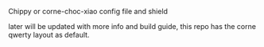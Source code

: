 Chippy or corne-choc-xiao config file and shield

later will be updated with more info and build guide, this repo has the corne qwerty layout as default.

